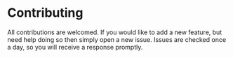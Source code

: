 # Contributing

All contributions are welcomed. If you would like to add a new feature, but need help doing so then simply open a new issue. Issues are checked once a day, so you will receive a response promptly.
